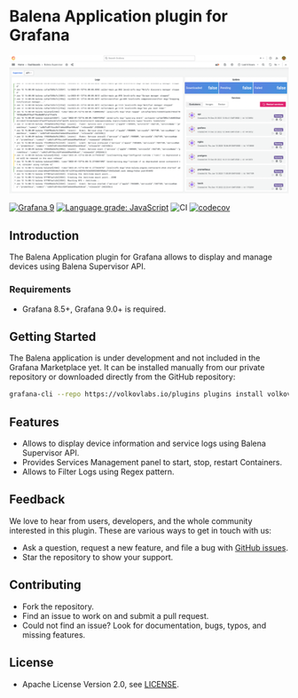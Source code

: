 # Balena Application plugin for Grafana

![Application](https://raw.githubusercontent.com/volkovlabs/volkovlabs-balena-app/main/src/img/app.png)

[![Grafana 9](https://img.shields.io/badge/Grafana-9-orange)](https://www.grafana.com)
[![Language grade: JavaScript](https://img.shields.io/lgtm/grade/javascript/g/VolkovLabs/volkovlabs-balena-app.svg?logo=lgtm&logoWidth=18)](https://lgtm.com/projects/g/VolkovLabs/volkovlabs-balena-app/context:javascript)
![CI](https://github.com/volkovlabs/volkovlabs-balena-app/workflows/CI/badge.svg)
[![codecov](https://codecov.io/gh/VolkovLabs/volkovlabs-balena-app/branch/main/graph/badge.svg?token=2W9VR0PG5N)](https://codecov.io/gh/VolkovLabs/volkovlabs-balena-app)

## Introduction

The Balena Application plugin for Grafana allows to display and manage devices using Balena Supervisor API.

### Requirements

- Grafana 8.5+, Grafana 9.0+ is required.

## Getting Started

The Balena application is under development and not included in the Grafana Marketplace yet. It can be installed manually from our private repository or downloaded directly from the GitHub repository:

```bash
grafana-cli --repo https://volkovlabs.io/plugins plugins install volkovlabs-balena-app
```

## Features

- Allows to display device information and service logs using Balena Supervisor API.
- Provides Services Management panel to start, stop, restart Containers.
- Allows to Filter Logs using Regex pattern.

## Feedback

We love to hear from users, developers, and the whole community interested in this plugin. These are various ways to get in touch with us:

- Ask a question, request a new feature, and file a bug with [GitHub issues](https://github.com/volkovlabs/volkovlabs-balena-app/issues/new/choose).
- Star the repository to show your support.

## Contributing

- Fork the repository.
- Find an issue to work on and submit a pull request.
- Could not find an issue? Look for documentation, bugs, typos, and missing features.

## License

- Apache License Version 2.0, see [LICENSE](https://github.com/volkovlabs/volkovlabs-balena-app/blob/main/LICENSE).
